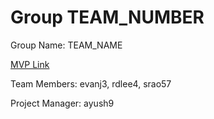 # Group TEAM_NUMBER

Group Name: TEAM_NAME

[MVP Link](https://docs.google.com/document/d/1yZKVuqTiFcFcitqgaLlTCqy4n_XBF2h5jMwocm9LIZM/edit)

Team Members: evanj3, rdlee4, srao57

Project Manager: ayush9
